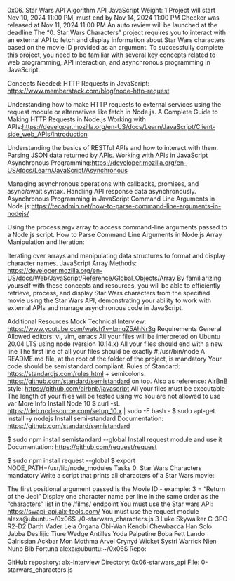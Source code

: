 0x06. Star Wars API
Algorithm
API
JavaScript
 Weight: 1
 Project will start Nov 10, 2024 11:00 PM, must end by Nov 14, 2024 11:00 PM
 Checker was released at Nov 11, 2024 11:00 PM
 An auto review will be launched at the deadline
The “0. Star Wars Characters” project requires you to interact with an external API to fetch and display information about Star Wars characters based on the movie ID provided as an argument. To successfully complete this project, you need to be familiar with several key concepts related to web programming, API interaction, and asynchronous programming in JavaScript.

Concepts Needed:
HTTP Requests in JavaScript: https://www.memberstack.com/blog/node-http-request

Understanding how to make HTTP requests to external services using the request module or alternatives like fetch in Node.js.
A Complete Guide to Making HTTP Requests in Node.js
Working with APIs:https://developer.mozilla.org/en-US/docs/Learn/JavaScript/Client-side_web_APIs/Introduction

Understanding the basics of RESTful APIs and how to interact with them.
Parsing JSON data returned by APIs.
Working with APIs in JavaScript
Asynchronous Programming:https://developer.mozilla.org/en-US/docs/Learn/JavaScript/Asynchronous

Managing asynchronous operations with callbacks, promises, and async/await syntax.
Handling API response data asynchronously.
Asynchronous Programming in JavaScript
Command Line Arguments in Node.js:https://tecadmin.net/how-to-parse-command-line-arguments-in-nodejs/

Using the process.argv array to access command-line arguments passed to a Node.js script.
How to Parse Command Line Arguments in Node.js
Array Manipulation and Iteration:

Iterating over arrays and manipulating data structures to format and display character names.
JavaScript Array Methods: https://developer.mozilla.org/en-US/docs/Web/JavaScript/Reference/Global_Objects/Array
By familiarizing yourself with these concepts and resources, you will be able to efficiently retrieve, process, and display Star Wars characters from the specified movie using the Star Wars API, demonstrating your ability to work with external APIs and manage asynchronous code in JavaScript.

Additional Resources
Mock Technical Interview: https://www.youtube.com/watch?v=bmqZ5AhNr3g
Requirements
General
Allowed editors: vi, vim, emacs
All your files will be interpreted on Ubuntu 20.04 LTS using node (version 10.14.x)
All your files should end with a new line
The first line of all your files should be exactly #!/usr/bin/node
A README.md file, at the root of the folder of the project, is mandatory
Your code should be semistandard compliant. Rules of Standard: https://standardjs.com/rules.html + semicolons: https://github.com/standard/semistandard on top. Also as reference: AirBnB style: https://github.com/airbnb/javascript
All your files must be executable
The length of your files will be tested using wc
You are not allowed to use var
More Info
Install Node 10
$ curl -sL https://deb.nodesource.com/setup_10.x | sudo -E bash -
$ sudo apt-get install -y nodejs
Install semi-standard
Documentation: https://github.com/standard/semistandard

$ sudo npm install semistandard --global
Install request module and use it
Documentation: https://github.com/request/request

$ sudo npm install request --global
$ export NODE_PATH=/usr/lib/node_modules
Tasks
0. Star Wars Characters
mandatory
Write a script that prints all characters of a Star Wars movie:

The first positional argument passed is the Movie ID - example: 3 = “Return of the Jedi”
Display one character name per line in the same order as the “characters” list in the /films/ endpoint
You must use the Star wars API: https://swapi-api.alx-tools.com/
You must use the request module
alexa@ubuntu:~/0x06$ ./0-starwars_characters.js 3
Luke Skywalker
C-3PO
R2-D2
Darth Vader
Leia Organa
Obi-Wan Kenobi
Chewbacca
Han Solo
Jabba Desilijic Tiure
Wedge Antilles
Yoda
Palpatine
Boba Fett
Lando Calrissian
Ackbar
Mon Mothma
Arvel Crynyd
Wicket Systri Warrick
Nien Nunb
Bib Fortuna
alexa@ubuntu:~/0x06$ 
Repo:

GitHub repository: alx-interview
Directory: 0x06-starwars_api
File: 0-starwars_characters.js
 

